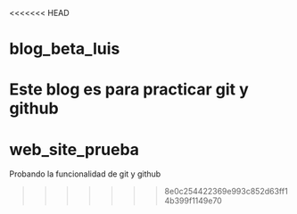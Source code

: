 <<<<<<< HEAD
# blog_beta_luis
Este blog es para practicar git y github
=======
# web_site_prueba
Probando la funcionalidad de git y github
>>>>>>> 8e0c254422369e993c852d63ff14b399f1149e70
